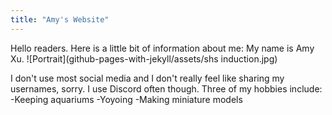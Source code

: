 ```yaml
---
title: "Amy's Website"
---
```


Hello readers. Here is a little bit of information about me:
My name is Amy Xu.
![Portrait](github-pages-with-jekyll/assets/shs induction.jpg)

I don't use most social media and I don't really feel like sharing my usernames, sorry. I use Discord often though.
Three of my hobbies include:
-Keeping aquariums
-Yoyoing
-Making miniature models
